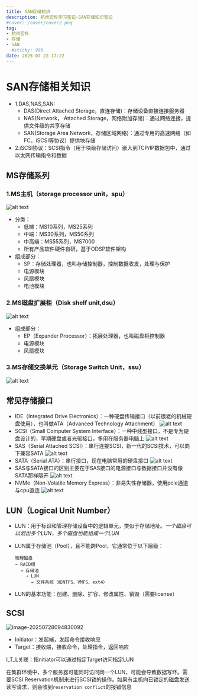 ```yaml
---
title: SAN存储知识
description: 杭州宏杉学习笔记-SAN存储知识笔记
#cover: /cover/cover2.png
tag:
- 杭州宏杉
- 存储
- SAN
  #sticky: 999
date: 2025-07-22 17:22
---
```


# SAN存储相关知识

* 1.DAS,NAS,SAN:
  * DAS(Direct Attached Storage，直连存储)：存储设备直接连接服务器
  * NAS(Network， Attached Storage，网络附加存储)：通过网络连接，提供文件级的共享存储
  * SAN(Storage Area Network，存储区域网络)：通过专用的高速网络（如FC，iSCSI等协议）提供块存储
* 2.iSCSI协议：SCSI指令（用于块级存储访问）嵌入到TCP/IP数据包中，通过以太网传输指令和数据

## MS存储系列

### 1.MS主机（storage processor unit，spu）

![alt text](.\images\image.png)

* 分类：
  * 低端：MS10系列，MS25系列
  * 中端：MS30系列，MS50系列
  * 中高端：MS55系列，MS7000
  * 所有产品软件硬件自研，基于ODSP软件架构
* 组成部分：
  * SP：存储处理器，也叫存储控制器，控制数据收发，处理与保护
  * 电源模块
  * 风扇模块
  * 电池模块
  
### 2.MS磁盘扩展柜（Disk shelf unit,dsu）

![alt text](.\images\image-1.png)

* 组成部分：
  * EP（Expander Processor）：拓展处理器，也叫磁盘柜控制器
  * 电源模块
  * 风扇模块

### 3.MS存储交换单元（Storage Switch Unit，ssu）

![alt text](.\images\image-2.png)

## 常见存储接口

* IDE（Integrated Drive Electronics）：一种硬盘传输接口（以前很老的机械硬盘使用），也叫做ATA（Advanced Technology Attachment）
  ![alt text](.\images\image-3.png)
* SCSI（Small Computer System Interface）：一种中线型接口，不是专为硬盘设计的，早期硬盘或者光驱接口，多用在服务器电脑上
  ![alt text](.\images\image-4.png)
* SAS（Serial Attached SCSI）：串行连接SCSI，新一代的SCSI技术，可以向下兼容SATA
  ![alt text](.\images\image-5.png)
* SATA（Serial ATA）：串行接口，现在电脑常用的硬盘接口
  ![alt text](.\images\image-6.png)
* SAS与SATA接口的区别主要在于SAS接口的电源接口与数据接口并没有像SATA那样隔开
  ![alt text](.\images\image-7.png)
* NVMe（Non-Volatile Memory Express）：非易失性存储器，使用pcie通道与cpu直连
  ![alt text](.\images\image-8.png)

## LUN（Logical Unit Number）

* LUN：用于标识和管理存储设备中的逻辑单元，类似于存储地址。*一个磁盘可以划出多个LUN，多个磁盘也能组成一个LUN*

* LUN属于存储池（Pool），且不能跨Pool，它通常位于以下层级：
  
  ```text
  物理磁盘 
  → RAID组  
    → 存储池  
      → LUN  
        → 文件系统（如NTFS、VMFS、ext4）
  ```

* LUN的基本功能：创建、删除、扩容、修改属性、销毁（需要license）

## SCSI

![image-20250728094830092](./images/image-20250728094830092.png)



* Initiator：发起端，发起命令接收响应
* Target：接收端，接收命令，处理指令，返回响应

I_T_L关联：指nitiator可以通过指定Target访问指定LUN



在集群环境中，多个服务器可能同时访问同一个LUN，可能会导致数据写坏。需要SCSI Reservation机制来进行SCSI锁的操作。如果有主机向已锁定的磁盘发送读写请求，则会收到`reservation conflict`的报错信息
